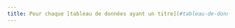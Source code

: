 ```yaml
---
title: Pour chaque [tableau de données ayant un titre](#tableau-de-donnees-ayant-un-titre), celui-ci est-il pertinent ?
---
```

